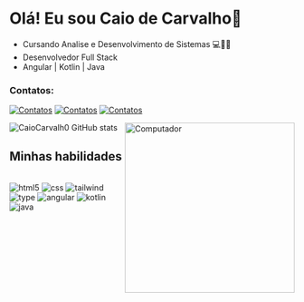 # Olá! Eu sou Caio de Carvalho👋
- Cursando Analise e Desenvolvimento de Sistemas 💻👨‍💻
- Desenvolvedor Full Stack
- Angular | Kotlin | Java

### Contatos:
[![Contatos](https://img.shields.io/badge/Instagram-E4405F?style=for-the-badge&logo=instagram&logoColor=white)](https://www.instagram.com/caio_co15/)
[![Contatos](https://img.shields.io/badge/LinkedIn-0077B5?style=for-the-badge&logo=linkedin&logoColor=white)](https://www.linkedin.com/in/caio-carvalho-684192262/)
[![Contatos](https://img.shields.io/badge/Gmail-D14836?style=for-the-badge&logo=gmail&logoColor=white)](https://criarmeulink.com.br/u/1673636639)


![CaioCarvalh0 GitHub stats](https://github-readme-stats.vercel.app/api?username=CaioCarvalh0&show_icons=true&theme=synthwave)
<img src="https://raw.githubusercontent.com/MicaelliMedeiros/micaellimedeiros/master/image/computer-illustration.png" min-width="200px" max-width="200px" width="300px" align="right" alt="Computador"/>

## Minhas habilidades
<div style="display: inline_block"><br/>
  <img aling="center" alt="html5" src="https://img.shields.io/badge/HTML5-E34F26?style=for-the-badge&logo=html5&logoColor=white"/>
  <img aling="center" alt="css" src="https://img.shields.io/badge/CSS3-1572B6?style=for-the-badge&logo=css3&logoColor=white"/>
  <img aling="center" alt="tailwind" src="https://img.shields.io/badge/Tailwind_CSS-38B2AC?style=for-the-badge&logo=tailwind-css&logoColor=white"/>
  <img aling="center" alt="type" src="https://img.shields.io/badge/TypeScript-007ACC?style=for-the-badge&logo=typescript&logoColor=white"/>
  <img aling="center" alt="angular" src="https://img.shields.io/badge/Angular-DD0031?style=for-the-badge&logo=angular&logoColor=white"/>
  <img aling="center" alt="kotlin" src="https://img.shields.io/badge/Kotlin-0095D5?&style=for-the-badge&logo=kotlin&logoColor=white"/>
  <img aling="center" alt="java" src="https://img.shields.io/badge/Java-ED8B00?style=for-the-badge&logo=openjdk&logoColor=white"/>
</div>

